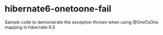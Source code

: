 # hibernate6-onetoone-fail
Sample code to demonstrate the exception thrown when using @OneToOne mapping in hibernate 6.0
